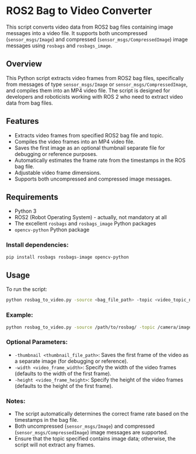 # ROS2 Bag to Video Converter

This script converts video data from ROS2 bag files containing image messages into a video file. It supports both uncompressed (`sensor_msgs/Image`) and compressed (`sensor_msgs/CompressedImage`) image messages using `rosbags` and `rosbags_image`.

## Overview

This Python script extracts video frames from ROS2 bag files, specifically from messages of type `sensor_msgs/Image` or `sensor_msgs/CompressedImage`, and compiles them into an MP4 video file. The script is designed for developers and roboticists working with ROS 2 who need to extract video data from bag files.

## Features

- Extracts video frames from specified ROS2 bag file and topic.
- Compiles the video frames into an MP4 video file.
- Saves the first image as an optional thumbnail separate file for debugging or reference purposes.
- Automatically estimates the frame rate from the timestamps in the ROS bag file.
- Adjustable video frame dimensions.
- Supports both uncompressed and compressed image messages.

## Requirements

- Python 3
- ROS2 (Robot Operating System) - actually, not mandatory at all
- The excellent `rosbags` and `rosbags_image` Python packages
- `opencv-python` Python package

### Install dependencies:

```bash
pip install rosbags rosbags-image opencv-python
```

## Usage

To run the script:

```bash
python rosbag_to_video.py -source <bag_file_path> -topic <video_topic_name> -output <output_video_file_path> [-thumbnail <thumbnail_file_path>]
```

### Example:

```bash
python rosbag_to_video.py -source /path/to/rosbag/ -topic /camera/image_raw -output /path/to/output_video.mp4
```

### Optional Parameters:

- `-thumbnail <thumbnail_file_path>`: Saves the first frame of the video as a separate image (for debugging or reference).
- `-width <video_frame_width>`: Specify the width of the video frames (defaults to the width of the first frame).
- `-height <video_frame_height>`: Specify the height of the video frames (defaults to the height of the first frame).

### Notes:

- The script automatically determines the correct frame rate based on the timestamps in the bag file.
- Both uncompressed (`sensor_msgs/Image`) and compressed (`sensor_msgs/CompressedImage`) image messages are supported.
- Ensure that the topic specified contains image data; otherwise, the script will not extract any frames.